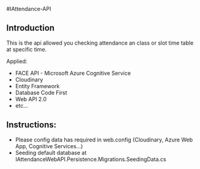 #IAttendance-API
<div>
<h2>Introduction</h2>
<p>This is the api allowed you checking attendance an class or slot time table at specific time.</p>
<p>Applied:
  <ul>
    <li>FACE API - Microsoft Azure Cognitive Service</li>
    <li>Cloudinary</li>
    <li>Entity Framework</li>
    <li>Database Code First</li>
    <li>Web API 2.0</li>
    <li>etc...</li>
    </ul>
    </p>
    </div>
    <div>
    <h2>Instructions:</h2>
<ul>
  <li>Please config data has required in web.config (Cloudinary, Azure Web App, Cognitive Services...)</li>
  <li>Seeding default database at IAttendanceWebAPI.Persistence.Migrations.SeedingData.cs</li>
</ul>
      </div>
